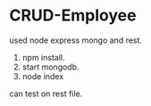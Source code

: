 # CRUD-Employee
used node express mongo and rest.

1. npm install.
2. start mongodb.
3. node index 

can test on rest file.

